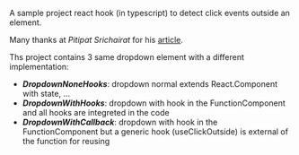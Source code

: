 A sample project react hook (in typescript) to detect click events outside an element.

Many thanks at _Pitipat Srichairat_ for his [article](https://medium.com/@pitipatdop/little-neat-trick-to-capture-click-outside-with-react-hook-ba77c37c7e82).

Ths project contains 3 same dropdown element with a different implementation:

- **_DropdownNoneHooks_**: dropdown normal extends React.Component with state, ...
- **_DropdownWithHooks_**: dropdown with hook in the FunctionComponent and all hooks are integreted in the code
- **_DropdownWithCallback_**: dropdown with hook in the FunctionComponent but a generic hook (useClickOutside) is external of the function for reusing
